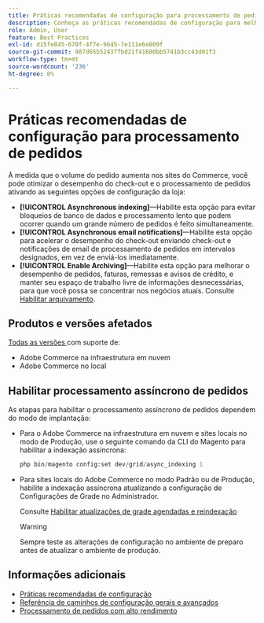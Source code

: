 ```yaml
---
title: Práticas recomendadas de configuração para processamento de pedidos
description: Conheça as práticas recomendadas de configuração para melhorar o desempenho do processamento de check-out e pedidos.
role: Admin, User
feature: Best Practices
exl-id: d15fe845-670f-4f7e-9645-7e111e6e809f
source-git-commit: 987d65b52437fbd21f41600bb5741b3cc43d01f3
workflow-type: tm+mt
source-wordcount: '236'
ht-degree: 0%

---
```


# Práticas recomendadas de configuração para processamento de pedidos

À medida que o volume do pedido aumenta nos sites do Commerce, você pode otimizar o desempenho do check-out e o processamento de pedidos ativando as seguintes opções de configuração da loja:

- **[!UICONTROL Asynchronous indexing]**—Habilite esta opção para evitar bloqueios de banco de dados e processamento lento que podem ocorrer quando um grande número de pedidos é feito simultaneamente.
- **[!UICONTROL Asynchronous email notifications]**—Habilite esta opção para acelerar o desempenho do check-out enviando check-out e notificações de email de processamento de pedidos em intervalos designados, em vez de enviá-los imediatamente.
- **[!UICONTROL Enable Archiving]**—Habilite esta opção para melhorar o desempenho de pedidos, faturas, remessas e avisos de crédito, e manter seu espaço de trabalho livre de informações desnecessárias, para que você possa se concentrar nos negócios atuais. Consulte [Habilitar arquivamento](https://experienceleague.adobe.com/pt-br/docs/commerce-admin/stores-sales/order-management/orders/order-archive).

## Produtos e versões afetados

[Todas as versões ](../../../release/versions.md) com suporte de:

- Adobe Commerce na infraestrutura em nuvem
- Adobe Commerce no local

## Habilitar processamento assíncrono de pedidos

As etapas para habilitar o processamento assíncrono de pedidos dependem do modo de implantação:

- Para o Adobe Commerce na infraestrutura em nuvem e sites locais no modo de Produção, use o seguinte comando da CLI do Magento para habilitar a indexação assíncrona:

  ```php
  php bin/magento config:set dev/grid/async_indexing 1
  ```

- Para sites locais do Adobe Commerce no modo Padrão ou de Produção, habilite a indexação assíncrona atualizando a configuração de Configurações de Grade no Administrador.

  Consulte [Habilitar atualizações de grade agendadas e reindexação](https://experienceleague.adobe.com/docs/commerce-admin/stores-sales/order-management/orders/order-scheduled-operations.html?lang=pt-BR#enable-scheduled-grid-updates-and-reindexing)

  >[!WARNING]
  >
  >Sempre teste as alterações de configuração no ambiente de preparo antes de atualizar o ambiente de produção.

## Informações adicionais

- [Práticas recomendadas de configuração](../../../performance/configuration.md)
- [Referência de caminhos de configuração gerais e avançados](../../../configuration/reference/config-reference-general.md)
- [Processamento de pedidos com alto rendimento](../../../performance/high-throughput-order-processing.md)
